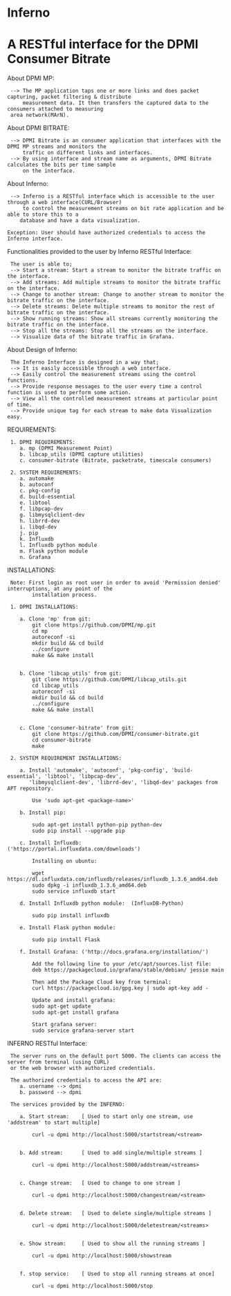 # Inferno

# A RESTful interface for the DPMI Consumer Bitrate 

About DPMI MP:  
  
     --> The MP application taps one or more links and does packet capturing, packet filtering & distribute
     	 measurement data. It then transfers the captured data to the consumers attached to measuring
	 area network(MArN).
  
  
About DPMI BITRATE:  
  
     --> DPMI Bitrate is an consumer application that interfaces with the DPMI MP streams and monitors the 
     	 traffic on different links and interfaces.
     --> By using interface and stream name as arguments, DPMI Bitrate calculates the bits per time sample 
     	 on the interface.
  

About Inferno:
  
     --> Inferno is a RESTful interface which is accessible to the user through a web interface(CURL/Browser) 
     	 to control the measurement streams on bit rate application and be able to store this to a
	 	database and have a data visualization.
 
	Exception: User should have authorized credentials to access the Inferno interface.  
      
Functionalities provided to the user by Inferno RESTful Interface:
  
     The user is able to;
     --> Start a stream: Start a stream to monitor the bitrate traffic on the interface.
     --> Add streams: Add multiple streams to monitor the bitrate traffic on the interface.
     --> Change to another stream: Change to another stream to monitor the bitrate traffic on the interface.
     --> Delete streams: Delete multiple streams to monitor the rest of bitrate traffic on the interface.
     --> Show running streams: Show all streams currently monitoring the bitrate traffic on the interface.
     --> Stop all the streams: Stop all the streams on the interface.
     --> Visualize data of the bitrate traffic in Grafana.

About Design of Inferno:
   
     The Inferno Interface is designed in a way that;
     --> It is easily accessible through a web interface.
     --> Easily control the measurement streams using the control functions.
     --> Provide response messages to the user every time a control function is used to perform some action.
     --> View all the controlled measurement streams at particular point of time.
     --> Provide unique tag for each stream to make data Visualization easy.

REQUIREMENTS:

     1. DPMI REQUIREMENTS:
		a. mp (DPMI Measurement Point)
		b. libcap_utils (DPMI capture utilities)
		c. consumer-bitrate (Bitrate, packetrate, timescale consumers) 
				
     2. SYSTEM REQUIREMENTS:
		a. automake
		b. autoconf
		c. pkg-config
		d. build-essential
		e. libtool
		f. libpcap-dev
		g. libmysqlclient-dev
		h. librrd-dev
		i. libqd-dev
		j. pip
		k. Influxdb 
		l. Influxdb python module
		m. Flask python module 
		n. Grafana
		
INSTALLATIONS:

     Note: First login as root user in order to avoid 'Permission denied' interruptions, at any point of the
     		installation process.	
     
     1. DPMI INSTALLATIONS: 
	
		a. Clone 'mp' from git:
			git clone https://github.com/DPMI/mp.git
			cd mp
			autoreconf -si
			mkdir build && cd build 
			../configure
			make && make install


   		b. Clone 'libcap_utils' from git:
			git clone https://github.com/DPMI/libcap_utils.git
			cd libcap_utils
			autoreconf -si
			mkdir build && cd build
			../configure
			make && make install


   		c. Clone 'consumer-bitrate' from git:
			git clone https://github.com/DPMI/consumer-bitrate.git
			cd consumer-bitrate
			make
	
     2. SYSTEM REQUIREMENT INSTALLATIONS:
   
		a. Install 'automake', 'autoconf', 'pkg-config', 'build-essential', 'libtool', 'libpcap-dev', 
		   'libmysqlclient-dev', 'librrd-dev', 'libqd-dev' packages from APT repository.
	
			Use 'sudo apt-get <package-name>'

		b. Install pip:
	
			sudo apt-get install python-pip python-dev
			sudo pip install --upgrade pip 
	
		c. Install Influxdb:	('https://portal.influxdata.com/downloads')
	
		   	Installing on ubuntu:
	
			wget https://dl.influxdata.com/influxdb/releases/influxdb_1.3.6_amd64.deb
			sudo dpkg -i influxdb_1.3.6_amd64.deb
			sudo service influxdb start
	
		d. Install Influxdb python module:	(InfluxDB-Python)
	
			sudo pip install influxdb
	
		e. Install Flask python module:
	
			sudo pip install Flask
	
		f. Install Grafana:	('http://docs.grafana.org/installation/')
	
			Add the following line to your /etc/apt/sources.list file:
			deb https://packagecloud.io/grafana/stable/debian/ jessie main
	
			Then add the Package Cloud key from terminal:
			curl https://packagecloud.io/gpg.key | sudo apt-key add -

			Update and install grafana:
			sudo apt-get update
			sudo apt-get install grafana
	
			Start grafana server:
			sudo service grafana-server start
     	
INFERNO RESTful Interface:

     The server runs on the default port 5000. The clients can access the server from terminal (using CURL) 
     or the web browser with authorized credentials.
     
     The authorized credentials to access the API are:
		a. username --> dpmi
		b. password --> dpmi
         
     The services provided by the INFERNO:
	
		a. Start stream:	[ Used to start only one stream, use 'addstream' to start multiple]

			curl -u dpmi http://localhost:5000/startstream/<stream>


		b. Add stream:		[ Used to add single/multiple streams ]

			curl -u dpmi http://localhost:5000/addstream/<streams>


		c. Change stream: 	[ Used to change to one stream ]

			curl -u dpmi http://localhost:5000/changestream/<stream>


		d. Delete stream:	[ Used to delete single/multiple streams ]

			curl -u dpmi http://localhost:5000/deletestream/<streams>


		e. Show stream:		[ Used to show all the running streams ]

			curl -u dpmi http://localhost:5000/showstream


		f. stop service:	[ Used to stop all running streams at once]

			curl -u dpmi http://localhost:5000/stop
